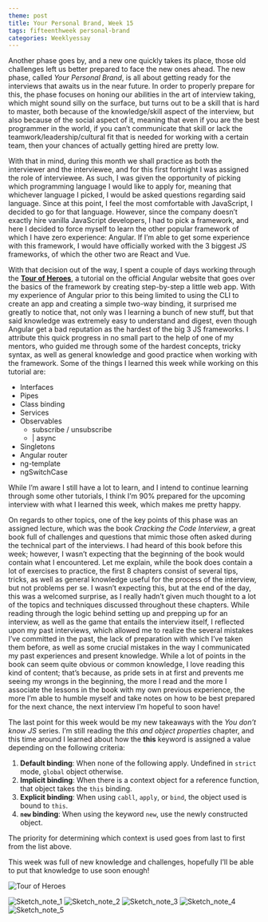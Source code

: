 ```yaml
---
theme: post
title: Your Personal Brand, Week 15
tags: fifteenthweek personal-brand
categories: Weeklyessay
---
```


Another phase goes by, and a new one quickly takes its place, those old challenges left us better prepared to face the new ones ahead. The new phase, called *Your Personal Brand*, is all about getting ready for the interviews that awaits us in the near future. In order to properly prepare for this, the phase focuses on honing our abilities in the art of interview taking, which might sound silly on the surface, but turns out to be a skill that is hard to master, both because of the knowledge/skill aspect of the interview, but also because of the social aspect of it, meaning that even if you are the best programmer in the world, if you can’t communicate that skill or lack the teamwork/leadership/cultural fit that is needed for working with a certain team, then your chances of actually getting hired are pretty low. 


With that in mind, during this month we shall practice as both the interviewer and the interviewee, and for this first fortnight I was assigned the role of interviewee. As such, I was given the opportunity of picking which programming language I would like to apply for, meaning that whichever language I picked, I would be asked questions regarding said language. Since at this point, I feel the most comfortable with JavaScript, I decided to go for that language. However, since the company doesn’t exactly hire vanilla JavaScript developers, I had to pick a framework, and here I decided to force myself to learn the other popular framework of which I have zero experience: Angular. If I’m able to get some experience with this framework, I would have officially worked with the 3 biggest JS frameworks, of which the other two are React and Vue. 


With that decision out of the way, I spent a couple of days working through the **[Tour of Heroes](https://angular.io/tutorial)**, a tutorial on the official Angular website that goes over the basics of the framework by creating step-by-step a little web app. With my experience of Angular prior to this being limited to using the CLI to create an app and creating a simple two-way binding, it surprised me greatly to notice that, not only was I learning a bunch of new stuff, but that said knowledge was extremely easy to understand and digest, even though Angular get a bad reputation as the hardest of the big 3 JS frameworks. I attribute this quick progress in no small part to the help of one of my mentors, who guided me through some of the hardest concepts, tricky syntax, as well as general knowledge and good practice when working with the framework. Some of the things I learned this week while working on this tutorial are: 

* Interfaces 
* Pipes 
* Class binding 
* Services 
* Observables 
    * subscribe / unsubscribe 
    * \| async 
* Singletons 
* Angular router 
* ng-template 
* ngSwitchCase 

While I’m aware I still have a lot to learn, and I intend to continue learning through some other tutorials, I think I’m 90% prepared for the upcoming interview with what I learned this week, which makes me pretty happy. 


On regards to other topics, one of the key points of this phase was an assigned lecture, which was the book *Cracking the Code Interview*, a great book full of challenges and questions that mimic those often asked during the technical part of the interviews. I had heard of this book before this week; however, I wasn’t expecting that the beginning of the book would contain what I encountered. Let me explain, while the book does contain a lot of exercises to practice, the first 8 chapters consist of several tips, tricks, as well as general knowledge useful for the process of the interview, but not problems per se. I wasn’t expecting this, but at the end of the day, this was a welcomed surprise, as I really hadn’t given much thought to a lot of the topics and techniques discussed throughout these chapters. While reading through the logic behind setting up and prepping up for an interview, as well as the game that entails the interview itself, I reflected upon my past interviews, which allowed me to realize the several mistakes I’ve committed in the past, the lack of preparation with which I’ve taken them before, as well as some crucial mistakes in the way I communicated my past experiences and present knowledge. While a lot of points in the book can seem quite obvious or common knowledge, I love reading this kind of content; that’s because, as pride sets in at first and prevents me seeing my wrongs in the beginning, the more I read and the more I associate the lessons in the book with my own previous experience, the more I’m able to humble myself and take notes on how to be best prepared for the next chance, the next interview I’m hopeful to soon have! 


The last point for this week would be my new takeaways with the *You don’t know JS* series. I’m still reading the *this and object properties* chapter, and this time around I learned about how the **this** keyword is assigned a value depending on the following criteria: 

1. **Default binding**: When none of the following apply. Undefined in <code>strict</code> mode, <code>global</code> object otherwise. 
2. **Implicit binding**: When there is a context object for a reference function, that object takes the <code>this</code> binding. 
3. **Explicit binding**: When using <code>cabll</code>, <code>apply</code>, or <code>bind</code>, the object used is bound to <code>this</code>. 
4. **<code>new</code> binding**: When using the keyword <code>new</code>, use the newly constructed object. 

The priority for determining which context is used goes from last to first from the list above. 


This week was full of new knowledge and challenges, hopefully I’ll be able to put that knowledge to use soon enough! 

![Tour of Heroes](https://johnpapa.net/content/images/2016/05/943heroes.png) 


![Sketch_note_1](https://raw.githubusercontent.com/Al-0/Encora-Apprenticeship/main/sketches/Week_15/WhatsApp%20Image%202022-01-24%20at%203.57.06%20PM.jpeg)
![Sketch_note_2](https://raw.githubusercontent.com/Al-0/Encora-Apprenticeship/main/sketches/Week_15/WhatsApp%20Image%202022-01-24%20at%203.57.06%20PM%20(1).jpeg)
![Sketch_note_3](https://raw.githubusercontent.com/Al-0/Encora-Apprenticeship/main/sketches/Week_15/WhatsApp%20Image%202022-01-24%20at%203.57.06%20PM%20(2).jpeg)
![Sketch_note_4](https://raw.githubusercontent.com/Al-0/Encora-Apprenticeship/main/sketches/Week_15/WhatsApp%20Image%202022-01-24%20at%203.57.06%20PM%20(3).jpeg)
![Sketch_note_5](https://raw.githubusercontent.com/Al-0/Encora-Apprenticeship/main/sketches/Week_15/WhatsApp%20Image%202022-01-24%20at%203.57.06%20PM%20(4).jpeg)
